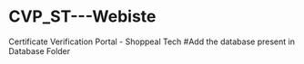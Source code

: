 # CVP_ST---Webiste
Certificate Verification Portal - Shoppeal Tech
#Add the database present in Database Folder
